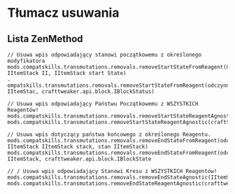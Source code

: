 # Tłumacz usuwania

## Lista ZenMethod

    // Usuwa wpis odpowiadający stanowi początkowemu z określonego modyfikatora
    mods.compatskills.transmutations.removals.removeStartStateFromReagent(Odczynnik IItemStack II, IItemStack start State)
    . ompatskills.transmutations.removals.removeStartStateFromReagent(odczynnik IItemStac, crafttweaker.api.block.IBlockStatus)
    
    // Usuwa wpis odpowiadający Państwu Początkowemu z WSZYSTKICH Reagentów!
    mods.compatskills.transmutations.removals.removeStartStateReagentAgnostic(IItemStack)
    mods.compatskills.transmutations.removeStartStateReagentAgnostic(crafttweaker.api.block.IBlockStatuse)
    
    // Usuwa wpis dotyczący państwa końcowego z określonego Reagentu.
    mods.compatskills.transmutations.removals.removeEndStateFromReagent(odczynnik IItemStack IItemStack stack, stan IItemStack)
    mods.compatskills.transmutations.removals.removeEndStateFromReagent(odczynnik IItemStack, crafttweaker.api.block.IBlockState
    
    // / Usuwa wpis odpowiadający Stanowi Kresu z WSZYSTKICH Reagentów!
    mods.compatskills.transmutations.removals.removeEndStateAgnostic(IItemStack)
    mods.compatskills.transmutations.removeEndStateReagentAgnostic(crafttweaker.api.block.IBlockState